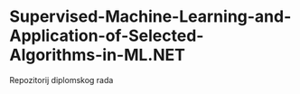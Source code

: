 # Supervised-Machine-Learning-and-Application-of-Selected-Algorithms-in-ML.NET
Repozitorij diplomskog rada
